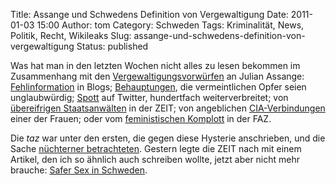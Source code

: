 Title: Assange und Schwedens Definition von Vergewaltigung
Date: 2011-01-03 15:00
Author: tom
Category: Schweden
Tags: Kriminalität, News, Politik, Recht, Wikileaks
Slug: assange-und-schwedens-definition-von-vergewaltigung
Status: published

Was hat man in den letzten Wochen nicht alles zu lesen bekommen im
Zusammenhang mit den
[Vergewaltigungsvorwürfen](http://www.fiket.de/search/assange+vergew) an
Julian Assange:
[Fehlinformation](http://alles-schallundrauch.blogspot.com/2010/12/was-in-schweden-als-vergewaltigung-gilt.html)
in Blogs; [Behauptungen](http://radsoft.net/news/20101001,01.shtml), die
vermeintlichen Opfer seien unglaubwürdig;
[Spott](http://twitter.com/#!/dieternuhr/status/13207182996672513) auf
Twitter, hundertfach weiterverbreitet; von [übereifrigen
Staatsanwälten](http://www.zeit.de/politik/ausland/2010-12/wikileaks-assange-schweden)
in der ZEIT; von angeblichen
[CIA-Verbindungen](http://qwstnevrythg.com/2010/12/anna-ardin-cia/)
einer der Frauen; oder vom [feministischen
Komplott](http://www.faz.net/s/RubFC06D389EE76479E9E76425072B196C3/Doc~E87EEE82032EB4D1785FF2CA29EE4814D~ATpl~Ecommon~Scontent.html)
in der FAZ.

Die *taz* war unter den ersten, die gegen diese Hysterie anschrieben,
und die Sache [nüchterner
betrachteten](http://www.taz.de/1/politik/deutschland/artikel/1/nein-heisst-nein/).
Gestern legte die ZEIT nach mit einem Artikel, den ich so ähnlich auch
schreiben wollte, jetzt aber nicht mehr brauche: [Safer Sex in
Schweden](http://www.zeit.de/2011/01/Sexualstrafrecht-Schweden?page=all).

